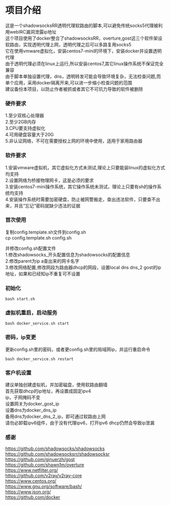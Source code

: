 # 项目介绍
这是一个shadowsocksRR透明代理软路由的脚本,可以避免传统socks5代理被利用webIRC漏洞泄露ip地址  
这个项目使用了docker整合了shadowsocksRR，overture,gost这三个软件架设软路由，实现透明代理上网，透明代理之后可以多路复用socks5  
它在使用vmware虚拟化，安装centos7-mini的环境下，安装docker并设置透明代理  
由于透明代理必须在linux上运行,所以安装centos7,其它linux操作系统不保证完全兼容  
由于脚本单独设置代理，dns，透明转发可能会导致环境复杂，无法检查问题,而单个应用，采用docker隔离开来,可以进一步缩小检查问题的范围  
建议备份本项目，以防止作者被抓或者其它不可坑力导致的软件被删除  



### 硬件要求
1.至少双核心处理器  
2.至少2GB内存  
3.CPU要支持虚拟化  
4.可用硬盘容量大于20G  
5.非认证网络，不可在需要授权上网的环境中使用，适用于家用路由器  

### 软件要求
1.安装vmware虚拟机，其它虚拟化方式未测试,理论上只要能装linux的虚拟化方式均支持  
2.设置网络为桥接物理网卡，这是必须的要求  
3.安装centos7-mini操作系统，其它操作系统未测试，理论上只要有sh的操作系统均支持  
4.安装操作系统时需要加密硬盘，防止被网警搬走，查出违法软件，只要查不出来，并且”忘记“密码就缺少违法的证据  

### 首次使用
复制config.template.sh文件到config.sh  
    cp config.template.sh config.sh  

并修改config.sh配置文件  
1.修改shadowsocks_开头配置信息为shadowsocks的配置信息  
2.修改parent为ip a查出来的网卡名字  
3.修改网络配置,修改网段为路由器dhcp的网段，设置local dns dns_2 gost的ip地址，如果和已经知ip不重复可不设置  

### 初始化
    bash start.sh  

### 虚拟机重启，启动服务
    bash docker_service.sh start  

### 密码，ip变更
更新config.sh里的密码，或者更config.sh里的局域网ip，并运行重启命令  
```
bash docker_service.sh restart  
```


### 客户机设置
建议单独创建虚拟机，并加密磁盘，使用软路由翻墙  
首先获取dhcp的ip地址，再设置成固定ipv4  
ip，子网掩码不变  
设置网关为docker_gost_ip  
设置dns为docker_dns_ip  
备用dns为docker_dns_2_ip，即可通过软路由上网  
请勿必卸载ipv6组件，由于没有代理ipv6，打开ipv6 dhcp仍然会导致ip泄漏  


### 感谢
https://github.com/shadowsocks/shadowsocks  
https://github.com/shadowsocksrr/shadowsocksr  
https://github.com/ginuerzh/gost  
https://github.com/shawn1m/overture  
https://www.netfilter.org/  
https://github.com/v2ray/v2ray-core  
https://www.centos.org/  
https://www.gnu.org/software/bash/  
https://www.json.org/  
https://github.com/docker  





